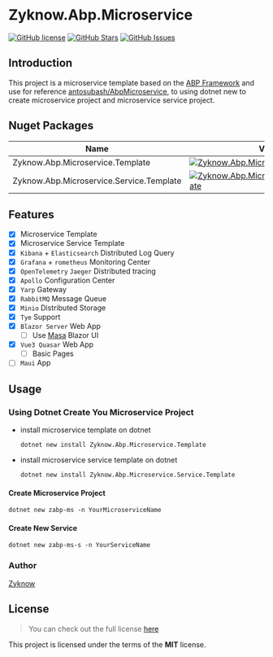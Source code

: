 # Zyknow.Abp.Microservice

[![GitHub license](https://img.shields.io/badge/license-MIT-blue.svg)](https://mit-license.org/)
[![GitHub Stars](https://img.shields.io/github/stars/zyknow/AbpMicroservice.svg)](https://github.com/zyknow/AbpMicroservice/stargazers)
[![GitHub Issues](https://img.shields.io/github/issues/zyknow/AbpMicroservice.svg)](https://github.com/zyknow/AbpMicroservice/issues)

## Introduction

This project is a microservice template based on the [ABP Framework](https://docs.abp.io/) and use for reference [antosubash/AbpMicroservice](https://github.com/antosubash/AbpMicroservice),
to using dotnet new to create microservice project and microservice service project.

## Nuget Packages

| Name                                     | Version                                                                                                                                                                                              | Download                                                                                                                                                                                              |
| ---------------------------------------- | ---------------------------------------------------------------------------------------------------------------------------------------------------------------------------------------------------- | ----------------------------------------------------------------------------------------------------------------------------------------------------------------------------------------------------- |
| Zyknow.Abp.Microservice.Template         | [![Zyknow.Abp.Microservice.Template](https://img.shields.io/nuget/v/Zyknow.Abp.Microservice.Template.svg)](https://www.nuget.org/packages/Zyknow.Abp.Microservice.Template/)                         | [![Zyknow.Abp.Microservice.Template](https://img.shields.io/nuget/dt/Zyknow.Abp.Microservice.Template.svg)](https://www.nuget.org/packages/Zyknow.Abp.Microservice.Template/)                         |
| Zyknow.Abp.Microservice.Service.Template | [![Zyknow.Abp.Microservice.Service.Template](https://img.shields.io/nuget/v/Zyknow.Abp.Microservice.Service.Template.svg)](https://www.nuget.org/packages/Zyknow.Abp.Microservice.Service.Template/) | [![Zyknow.Abp.Microservice.Service.Template](https://img.shields.io/nuget/dt/Zyknow.Abp.Microservice.Service.Template.svg)](https://www.nuget.org/packages/Zyknow.Abp.Microservice.Service.Template/) |

## Features

- [x] Microservice Template
- [x] Microservice Service Template
- [x] `Kibana` + `Elasticsearch` Distributed Log Query
- [x] `Grafana` + `rometheus` Monitoring Center
- [x] `OpenTelemetry` `Jaeger` Distributed tracing
- [x] `Apollo` Configuration Center
- [x] `Yarp` Gateway
- [x] `RabbitMQ` Message Queue 
- [x] `Minio` Distributed Storage
- [x] `Tye` Support
- [x] `Blazor Server` Web App
  - [ ] Use [Masa](https://www.masastack.com/framework) Blazor UI
- [x] `Vue3 Quasar` Web App
  - [ ] Basic Pages
- [ ] `Maui` App

## Usage

### Using Dotnet Create You Microservice Project

- install microservice template on dotnet
  ```shell
  dotnet new install Zyknow.Abp.Microservice.Template
  ```
- install microservice service template on dotnet
  ```shell
  dotnet new install Zyknow.Abp.Microservice.Service.Template
  ```

#### Create Microservice Project

```shell
dotnet new zabp-ms -n YourMicroserviceName
```

#### Create New Service

```shell
dotnet new zabp-ms-s -n YourServiceName
```

### Author

[Zyknow](https://github.com/zyknow)

## License

> You can check out the full license [here](https://github.com/zyknow/AbpMicroservice/blob/master/LICENSE)

This project is licensed under the terms of the **MIT** license.
